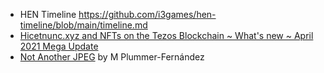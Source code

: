 * HEN Timeline https://github.com/i3games/hen-timeline/blob/main/timeline.md
* [Hicetnunc.xyz and NFTs on the Tezos Blockchain ~ What's new ~ April 2021 Mega Update](https://gorillasun.de/blog/Hicetnunc.xyz-and-NFTs-on-the-Tezos-Blockchain-~-What's-new-~-April-2021-Update)
* [Not Another JPEG](https://www.plummerfernandez.com/works/not-another-jpeg/) by M Plummer-Fernández